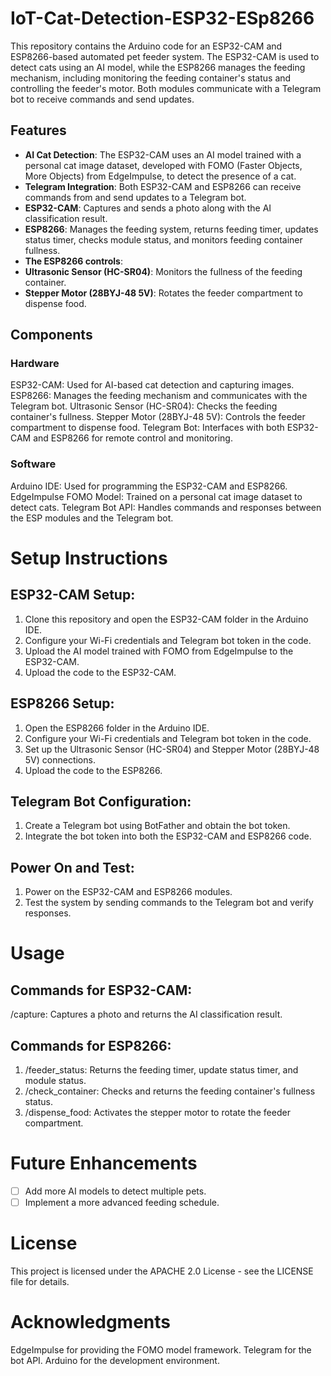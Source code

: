 # IoT-Cat-Detection-ESP32-ESp8266
This repository contains the Arduino code for an ESP32-CAM and ESP8266-based automated pet feeder system. The ESP32-CAM is used to detect cats using an AI model, while the ESP8266 manages the feeding mechanism, including monitoring the feeding container's status and controlling the feeder's motor. Both modules communicate with a Telegram bot to receive commands and send updates.

## Features
- **AI Cat Detection**: The ESP32-CAM uses an AI model trained with a personal cat image dataset, developed with FOMO (Faster Objects, More Objects) from EdgeImpulse, to detect the presence of a cat.
- **Telegram Integration**: Both ESP32-CAM and ESP8266 can receive commands from and send updates to a Telegram bot.
- **ESP32-CAM**: Captures and sends a photo along with the AI classification result.
- **ESP8266**: Manages the feeding system, returns feeding timer, updates status timer, checks module status, and monitors feeding container fullness.
- **The ESP8266 controls**:
- **Ultrasonic Sensor (HC-SR04)**: Monitors the fullness of the feeding container.
- **Stepper Motor (28BYJ-48 5V)**: Rotates the feeder compartment to dispense food.

## Components
### Hardware
ESP32-CAM: Used for AI-based cat detection and capturing images.
ESP8266: Manages the feeding mechanism and communicates with the Telegram bot.
Ultrasonic Sensor (HC-SR04): Checks the feeding container's fullness.
Stepper Motor (28BYJ-48 5V): Controls the feeder compartment to dispense food.
Telegram Bot: Interfaces with both ESP32-CAM and ESP8266 for remote control and monitoring.
### Software
Arduino IDE: Used for programming the ESP32-CAM and ESP8266.
EdgeImpulse FOMO Model: Trained on a personal cat image dataset to detect cats.
Telegram Bot API: Handles commands and responses between the ESP modules and the Telegram bot.

# Setup Instructions
## ESP32-CAM Setup:
1. Clone this repository and open the ESP32-CAM folder in the Arduino IDE.
2. Configure your Wi-Fi credentials and Telegram bot token in the code.
3. Upload the AI model trained with FOMO from EdgeImpulse to the ESP32-CAM.
4. Upload the code to the ESP32-CAM.

## ESP8266 Setup:
1. Open the ESP8266 folder in the Arduino IDE.
2. Configure your Wi-Fi credentials and Telegram bot token in the code.
3. Set up the Ultrasonic Sensor (HC-SR04) and Stepper Motor (28BYJ-48 5V) connections.
4. Upload the code to the ESP8266.

## Telegram Bot Configuration:
1. Create a Telegram bot using BotFather and obtain the bot token.
2. Integrate the bot token into both the ESP32-CAM and ESP8266 code.

## Power On and Test:
1. Power on the ESP32-CAM and ESP8266 modules.
2. Test the system by sending commands to the Telegram bot and verify responses.

# Usage
## Commands for ESP32-CAM:
/capture: Captures a photo and returns the AI classification result.

## Commands for ESP8266:
1. /feeder_status: Returns the feeding timer, update status timer, and module status.
2. /check_container: Checks and returns the feeding container's fullness status.
3. /dispense_food: Activates the stepper motor to rotate the feeder compartment.

# Future Enhancements
- [ ] Add more AI models to detect multiple pets.
- [ ] Implement a more advanced feeding schedule.

# License
This project is licensed under the APACHE 2.0 License - see the LICENSE file for details.

# Acknowledgments
EdgeImpulse for providing the FOMO model framework.
Telegram for the bot API.
Arduino for the development environment.
